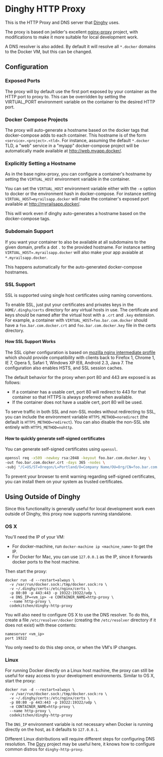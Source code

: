# Dinghy HTTP Proxy

This is the HTTP Proxy and DNS server that
[Dinghy](https://github.com/codekitchen/dinghy) uses.

The proxy is based on jwilder's excellent
[nginx-proxy](https://github.com/jwilder/nginx-proxy) project, with
modifications to make it more suitable for local development work.

A DNS resolver is also added. By default it will resolve all `*.docker` domains
to the Docker VM, but this can be changed.

## Configuration

### Exposed Ports

The proxy will by default use the first port exposed by your container as the
HTTP port to proxy to. This can be overridden by setting the VIRTUAL_PORT
environment variable on the container to the desired HTTP port.

### Docker Compose Projects

The proxy will auto-generate a hostname based on the docker tags that
docker-compose adds to each container. This hostname is of the form
`<service>.<project>.<tld>`. For instance, assuming the default `*.docker` TLD,
a "web" service in a "myapp" docker-compose project will be automatically made
available at http://web.myapp.docker/.

### Explicitly Setting a Hostname

As in the base nginx-proxy, you can configure a container's hostname by setting
the `VIRTUAL_HOST` environment variable in the container.

You can set the `VIRTUAL_HOST`
environment variable either with the `-e` option to docker or
the environment hash in docker-compose. For instance setting
`VIRTUAL_HOST=myrailsapp.docker` will make the container's exposed port
available at http://myrailsapp.docker/.

This will work even if dinghy auto-generates a hostname based on the
docker-compose tags.

### Subdomain Support

If you want your container to also be available at all subdomains to the given
domain, prefix a dot `.` to the provided hostname. For instance setting
`VIRTUAL_HOST=.myrailsapp.docker` will also make your app avaiable at
`*.myrailsapp.docker`.

This happens automatically for the auto-generated docker-compose hostnames.

### SSL Support

SSL is supported using single host certificates using naming conventions.

To enable SSL, just put your certificates and privates keys in the ```HOME/.dinghy/certs``` directory
for any virtual hosts in use.  The certificate and keys should be named after the virtual host with a `.crt` and
`.key` extension.  For example, a container with `VIRTUAL_HOST=foo.bar.com.docker` should have a
`foo.bar.com.docker.crt` and `foo.bar.com.docker.key` file in the certs directory.

#### How SSL Support Works

The SSL cipher configuration is based on [mozilla nginx intermediate profile](https://wiki.mozilla.org/Security/Server_Side_TLS#Nginx) which
should provide compatibility with clients back to Firefox 1, Chrome 1, IE 7, Opera 5, Safari 1,
Windows XP IE8, Android 2.3, Java 7.  The configuration also enables HSTS, and SSL
session caches.

The default behavior for the proxy when port 80 and 443 are exposed is as follows:

* If a container has a usable cert, port 80 will redirect to 443 for that container so that HTTPS
is always preferred when available.
* If the container does not have a usable cert, port 80 will be used.

To serve traffic in both SSL and non-SSL modes without redirecting to SSL, you can include the
environment variable `HTTPS_METHOD=noredirect` (the default is `HTTPS_METHOD=redirect`).  You can also
disable the non-SSL site entirely with `HTTPS_METHOD=nohttp`.

#### How to quickly generate self-signed certificates

You can generate self-signed certificates using ```openssl```.

```bash
openssl req -x509 -newkey rsa:2048 -keyout foo.bar.com.docker.key \
-out foo.bar.com.docker.crt -days 365 -nodes \
-subj "/C=US/ST=Oregon/L=Portland/O=Company Name/OU=Org/CN=foo.bar.com.docker"
```

To prevent your browser to emit warning regarding self-signed certificates, you can install them on your system as trusted certificates.

## Using Outside of Dinghy

Since this functionality is generally useful for local development work even
outside of Dinghy, this proxy now supports running standalone.

### OS X

You'll need the IP of your VM:

* For docker-machine, run `docker-machine ip <machine_name>` to get the IP.
* For Docker for Mac, you can use `127.0.0.1` as the IP, since it forwards docker ports to the host machine.

Then start the proxy:

    docker run -d --restart=always \
      -v /var/run/docker.sock:/tmp/docker.sock:ro \
      -v ~/.dinghy/certs:/etc/nginx/certs \
      -p 80:80 -p 443:443 -p 19322:19322/udp \
      -e DNS_IP=<vm_ip> -e CONTAINER_NAME=http-proxy \
      --name http-proxy \
      codekitchen/dinghy-http-proxy

You will also need to configure OS X to use the DNS resolver. To do this, create
a file `/etc/resolver/docker` (creating the `/etc/resolver` directory if it does
not exist) with these contents:

```
nameserver <vm_ip>
port 19322
```

You only need to do this step once, or when the VM's IP changes.

### Linux

For running Docker directly on a Linux host machine, the proxy can still be
useful for easy access to your development environments. Similar to OS X, start
the proxy:

    docker run -d --restart=always \
      -v /var/run/docker.sock:/tmp/docker.sock:ro \
      -v ~/.dinghy/certs:/etc/nginx/certs \
      -p 80:80 -p 443:443 -p 19322:19322/udp \
      -e CONTAINER_NAME=http-proxy \
      --name http-proxy \
      codekitchen/dinghy-http-proxy

The `DNS_IP` environment variable is not necessary when Docker is running
directly on the host, as it defaults to `127.0.0.1`.

Different Linux distributions will require different steps for configuring DNS
resolution. The [Dory](https://github.com/FreedomBen/dory) project may be useful
here, it knows how to configure common distros for `dinghy-http-proxy`.
